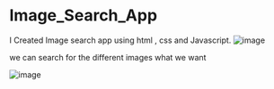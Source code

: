 # Image_Search_App
I Created Image search app using html , css and Javascript.
![image](https://github.com/gaddammanaswini/Image_Search_App/assets/104088758/470a927a-427f-417c-b419-a2871c009f9c)

we can search for the different images what we want

![image](https://github.com/gaddammanaswini/Image_Search_App/assets/104088758/860e8a53-6541-46b2-9516-ada83f87ade1)
